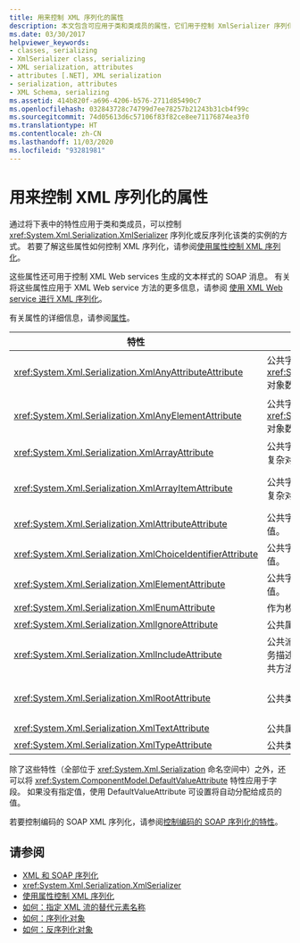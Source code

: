 ```yaml
---
title: 用来控制 XML 序列化的属性
description: 本文包含可应用于类和类成员的属性，它们用于控制 XmlSerializer 序列化或反序列化该类的实例的方式。
ms.date: 03/30/2017
helpviewer_keywords:
- classes, serializing
- XmlSerializer class, serializing
- XML serialization, attributes
- attributes [.NET], XML serialization
- serialization, attributes
- XML Schema, serializing
ms.assetid: 414b820f-a696-4206-b576-2711d85490c7
ms.openlocfilehash: 032843728c74799d7ee78257b21243b31cb4f99c
ms.sourcegitcommit: 74d05613d6c57106f83f82ce8ee71176874ea3f0
ms.translationtype: HT
ms.contentlocale: zh-CN
ms.lasthandoff: 11/03/2020
ms.locfileid: "93281981"
---
```

# <a name="attributes-that-control-xml-serialization"></a>用来控制 XML 序列化的属性
通过将下表中的特性应用于类和类成员，可以控制 <xref:System.Xml.Serialization.XmlSerializer> 序列化或反序列化该类的实例的方式。 若要了解这些属性如何控制 XML 序列化，请参阅[使用属性控制 XML 序列化](controlling-xml-serialization-using-attributes.md)。  
  
 这些属性还可用于控制 XML Web services 生成的文本样式的 SOAP 消息。 有关将这些属性应用于 XML Web service 方法的更多信息，请参阅 [使用 XML Web service 进行 XML 序列化](xml-serialization-with-xml-web-services.md)。  
  
 有关属性的详细信息，请参阅[属性](../attributes/index.md)。  
  
|特性|适用对象|指定|  
|---------------|----------------|---------------|  
|<xref:System.Xml.Serialization.XmlAnyAttributeAttribute>|公共字段、属性、参数或返回 <xref:System.Xml.XmlAttribute> 对象数组的返回值。|反序列化时，将会使用 <xref:System.Xml.XmlAttribute> 对象填充数组，而这些对象代表对于架构未知的所有 XML 特性。|  
|<xref:System.Xml.Serialization.XmlAnyElementAttribute>|公共字段、属性、参数或返回 <xref:System.Xml.XmlElement> 对象数组的返回值。|反序列化时，将会使用 <xref:System.Xml.XmlElement> 对象填充数组，而这些对象代表对于架构未知的所有 XML 元素。|  
|<xref:System.Xml.Serialization.XmlArrayAttribute>|公共字段、属性、参数或返回复杂对象的数组的返回值。|数组成员将作为 XML 数组的成员生成。|  
|<xref:System.Xml.Serialization.XmlArrayItemAttribute>|公共字段、属性、参数或返回复杂对象的数组的返回值。|可以插入数组的派生类型。 通常与 <xref:System.Xml.Serialization.XmlArrayAttribute> 一起应用。|  
|<xref:System.Xml.Serialization.XmlAttributeAttribute>|公共字段、属性、参数或返回值。|成员将作为 XML 属性进行序列化。|  
|<xref:System.Xml.Serialization.XmlChoiceIdentifierAttribute>|公共字段、属性、参数或返回值。|可以使用枚举进一步消除成员的歧义。|  
|<xref:System.Xml.Serialization.XmlElementAttribute>|公共字段、属性、参数或返回值。|字段或属性将作为 XML 元素进行序列化。|  
|<xref:System.Xml.Serialization.XmlEnumAttribute>|作为枚举标识符的公共字段。|枚举成员的元素名称。|  
|<xref:System.Xml.Serialization.XmlIgnoreAttribute>|公共属性和公共字段。|序列化包含类时，应该忽略属性或字段。|  
|<xref:System.Xml.Serialization.XmlIncludeAttribute>|公共派生类声明，以及 Web 服务描述语言 (WSDL) 文档的公共方法的返回值。|生成要在序列化时识别的架构时，应该将该类包括在内。|  
|<xref:System.Xml.Serialization.XmlRootAttribute>|公共类声明。|控制视为 XML 根元素的属性目标的 XML 序列化。 使用该属性可进一步指定命名空间和元素名称。|  
|<xref:System.Xml.Serialization.XmlTextAttribute>|公共属性和公共字段。|属性或字段应该作为 XML 文本进行序列化。|  
|<xref:System.Xml.Serialization.XmlTypeAttribute>|公共类声明。|XML 类型的名称和命名空间。|  
  
 除了这些特性（全部位于 <xref:System.Xml.Serialization> 命名空间中）之外，还可以将 <xref:System.ComponentModel.DefaultValueAttribute> 特性应用于字段。 如果没有指定值，使用 DefaultValueAttribute 可设置将自动分配给成员的值。  
  
 若要控制编码的 SOAP XML 序列化，请参阅[控制编码的 SOAP 序列化的特性](attributes-that-control-encoded-soap-serialization.md)。  
  
## <a name="see-also"></a>请参阅

- [XML 和 SOAP 序列化](xml-and-soap-serialization.md)
- <xref:System.Xml.Serialization.XmlSerializer>
- [使用属性控制 XML 序列化](controlling-xml-serialization-using-attributes.md)
- [如何：指定 XML 流的替代元素名称](how-to-specify-an-alternate-element-name-for-an-xml-stream.md)
- [如何：序列化对象](how-to-serialize-an-object.md)
- [如何：反序列化对象](how-to-deserialize-an-object.md)
